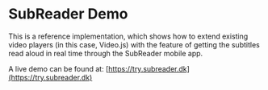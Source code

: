 # SubReader Demo

This is a reference implementation, which shows how to extend existing video players (in this case, Video.js) with the feature of getting the subtitles read aloud in real time through the SubReader mobile app.

A live demo can be found at: [https://try.subreader.dk](https://try.subreader.dk)
